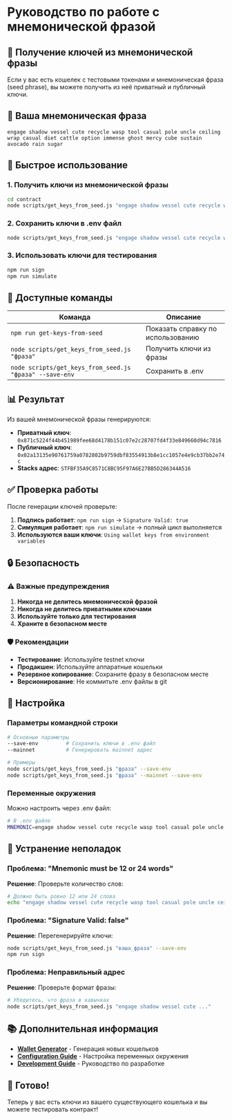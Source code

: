 # Руководство по работе с мнемонической фразой

## 🔑 Получение ключей из мнемонической фразы

Если у вас есть кошелек с тестовыми токенами и мнемоническая фраза (seed phrase), вы можете получить из неё приватный и публичный ключи.

## 📝 Ваша мнемоническая фраза

```
engage shadow vessel cute recycle wasp tool casual pole uncle ceiling wrap casual diet cattle option immense ghost mercy cube sustain avocado rain sugar
```

## 🚀 Быстрое использование

### 1. Получить ключи из мнемонической фразы
```bash
cd contract
node scripts/get_keys_from_seed.js "engage shadow vessel cute recycle wasp tool casual pole uncle ceiling wrap casual diet cattle option immense ghost mercy cube sustain avocado rain sugar"
```

### 2. Сохранить ключи в .env файл
```bash
node scripts/get_keys_from_seed.js "engage shadow vessel cute recycle wasp tool casual pole uncle ceiling wrap casual diet cattle option immense ghost mercy cube sustain avocado rain sugar" --save-env
```

### 3. Использовать ключи для тестирования
```bash
npm run sign
npm run simulate
```

## 🔧 Доступные команды

| Команда | Описание |
|---------|----------|
| `npm run get-keys-from-seed` | Показать справку по использованию |
| `node scripts/get_keys_from_seed.js "фраза"` | Получить ключи из фразы |
| `node scripts/get_keys_from_seed.js "фраза" --save-env` | Сохранить в .env |

## 📊 Результат

Из вашей мнемонической фразы генерируются:

- **Приватный ключ**: `0x871c5224f44b451989fee68d4178b151c07e2c28707fd4f33e849660d94c7816`
- **Публичный ключ**: `0x02a13135e90761759a0782802b9759dbf83554913b8e1cc1057e4e9cb37bb2e74c`
- **Stacks адрес**: `STFBF35A9C8571C8BC95F97A6E27BB5D286344A516`

## ✅ Проверка работы

После генерации ключей проверьте:

1. **Подпись работает**: `npm run sign` → `Signature Valid: true`
2. **Симуляция работает**: `npm run simulate` → полный цикл выполняется
3. **Используются ваши ключи**: `Using wallet keys from environment variables`

## 🔒 Безопасность

### ⚠️ Важные предупреждения

1. **Никогда не делитесь мнемонической фразой**
2. **Никогда не делитесь приватными ключами**
3. **Используйте только для тестирования**
4. **Храните в безопасном месте**

### 🛡️ Рекомендации

- **Тестирование**: Используйте testnet ключи
- **Продакшен**: Используйте аппаратные кошельки
- **Резервное копирование**: Сохраните фразу в безопасном месте
- **Версионирование**: Не коммитьте .env файлы в git

## 🔧 Настройка

### Параметры командной строки

```bash
# Основные параметры
--save-env         # Сохранить ключи в .env файл
--mainnet          # Генерировать mainnet адрес

# Примеры
node scripts/get_keys_from_seed.js "фраза" --save-env
node scripts/get_keys_from_seed.js "фраза" --mainnet --save-env
```

### Переменные окружения

Можно настроить через .env файл:

```bash
# В .env файле
MNEMONIC=engage shadow vessel cute recycle wasp tool casual pole uncle ceiling wrap casual diet cattle option immense ghost mercy cube sustain avocado rain sugar
```

## 🐛 Устранение неполадок

### Проблема: "Mnemonic must be 12 or 24 words"
**Решение**: Проверьте количество слов:
```bash
# Должно быть ровно 12 или 24 слова
echo "engage shadow vessel cute recycle wasp tool casual pole uncle ceiling wrap casual diet cattle option immense ghost mercy cube sustain avocado rain sugar" | wc -w
```

### Проблема: "Signature Valid: false"
**Решение**: Перегенерируйте ключи:
```bash
node scripts/get_keys_from_seed.js "ваша_фраза" --save-env
npm run sign
```

### Проблема: Неправильный адрес
**Решение**: Проверьте формат фразы:
```bash
# Убедитесь, что фраза в кавычках
node scripts/get_keys_from_seed.js "engage shadow vessel cute ..."
```

## 📚 Дополнительная информация

- **[Wallet Generator](WALLET_GENERATOR.md)** - Генерация новых кошельков
- **[Configuration Guide](CONFIGURATION.md)** - Настройка переменных окружения
- **[Development Guide](DEVELOPMENT_GUIDE.md)** - Руководство по разработке

## 🎉 Готово!

Теперь у вас есть ключи из вашего существующего кошелька и вы можете тестировать контракт!
